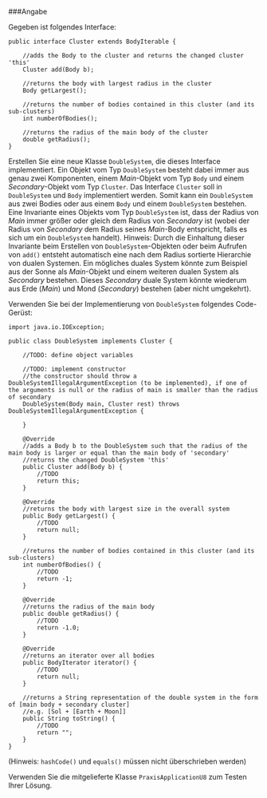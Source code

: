 ###Angabe

Gegeben ist folgendes Interface:

````
public interface Cluster extends BodyIterable {

    //adds the Body to the cluster and returns the changed cluster 'this'
    Cluster add(Body b);

    //returns the body with largest radius in the cluster
    Body getLargest();

    //returns the number of bodies contained in this cluster (and its sub-clusters)
    int numberOfBodies();

    //returns the radius of the main body of the cluster
    double getRadius();
}
````

Erstellen Sie eine neue Klasse `DoubleSystem`, die dieses Interface implementiert. Ein Objekt vom Typ `DoubleSystem` besteht dabei immer aus genau zwei Komponenten, einem _Main_-Objekt vom Typ `Body` und einem _Secondary_-Objekt vom Typ `Cluster`. Das Interface `Cluster` soll in `DoubleSystem` und `Body` implementiert werden. Somit kann ein `DoubleSystem` aus zwei Bodies oder aus einem `Body` und einem `DoubleSystem` bestehen. Eine Invariante eines Objekts vom Typ `DoubleSystem` ist, dass der Radius von _Main_ immer größer oder gleich dem Radius von _Secondary_ ist (wobei der Radius von _Secondary_ dem Radius seines _Main_-Body entspricht, falls es sich um ein `DoubleSystem` handelt). Hinweis: Durch die Einhaltung dieser Invariante beim Erstellen von `DoubleSystem`-Objekten oder beim Aufrufen von `add()` entsteht automatisch eine nach dem Radius sortierte Hierarchie von dualen Systemen. Ein mögliches duales System könnte zum Beispiel aus der Sonne als _Main_-Objekt und einem weiteren dualen System als _Secondary_ bestehen. Dieses _Secondary_ duale System könnte wiederum aus Erde (_Main_) und Mond (_Secondary_) bestehen (aber nicht umgekehrt). 

Verwenden Sie bei der Implementierung von `DoubleSystem` folgendes Code-Gerüst: 

````
import java.io.IOException;

public class DoubleSystem implements Cluster {

    //TODO: define object variables

    //TODO: implement constructor
    //the constructor should throw a DoubleSystemIllegalArgumentException (to be implemented), if one of the arguments is null or the radius of main is smaller than the radius of secondary
    DoubleSystem(Body main, Cluster rest) throws DoubleSystemIllegalArgumentException {

    }

    @Override
    //adds a Body b to the DoubleSystem such that the radius of the main body is larger or equal than the main body of 'secondary'
    //returns the changed DoubleSystem 'this'
    public Cluster add(Body b) {
        //TODO
        return this;
    }

    @Override
    //returns the body with largest size in the overall system
    public Body getLargest() {
        //TODO
        return null;
    }
    
    //returns the number of bodies contained in this cluster (and its sub-clusters)
    int numberOfBodies() {
        //TODO
        return -1;
    }

    @Override
    //returns the radius of the main body 
    public double getRadius() {
        //TODO
        return -1.0;
    }

    @Override
    //returns an iterator over all bodies
    public BodyIterator iterator() {
        //TODO
        return null;
    }

    //returns a String representation of the double system in the form of [main body + secondary cluster]
    //e.g. [Sol + [Earth + Moon]]
    public String toString() {
        //TODO
        return "";
    }
}
````

(Hinweis: `hashCode()` und `equals()` müssen nicht überschrieben werden)

Verwenden Sie die mitgelieferte Klasse `PraxisApplicationU8` zum Testen Ihrer Lösung.



